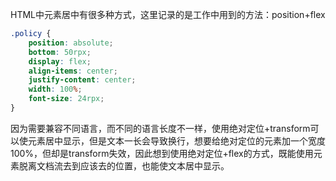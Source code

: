 HTML中元素居中有很多种方式，这里记录的是工作中用到的方法：position+flex
```css
.policy {
	position: absolute;
	bottom: 50rpx;
	display: flex;
	align-items: center;
	justify-content: center;
	width: 100%;
	font-size: 24rpx;
}
```
因为需要兼容不同语言，而不同的语言长度不一样，使用绝对定位+transform可以使元素居中显示，但是文本一长会导致换行，想要给绝对定位的元素加一个宽度100%，但却是transform失效，因此想到使用绝对定位+flex的方式，既能使用元素脱离文档流去到应该去的位置，也能使文本居中显示。
